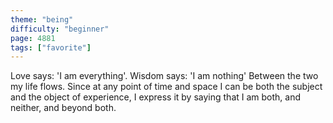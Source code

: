 ```yaml
---
theme: "being"
difficulty: "beginner"
page: 4881
tags: ["favorite"]
---
```


Love says: 'I am everything'. Wisdom says: 'I am nothing' Between the two my life flows. Since at any point of time and space I can be both the subject and the object of experience, I express it by saying that I am both, and neither, and beyond both.